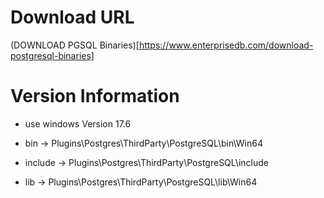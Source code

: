 # Download URL
(DOWNLOAD PGSQL Binaries)[https://www.enterprisedb.com/download-postgresql-binaries]


# Version Information
 - use windows Version 17.6

 - bin -> Plugins\Postgres\ThirdParty\PostgreSQL\bin\Win64
 - include -> Plugins\Postgres\ThirdParty\PostgreSQL\include
 - lib -> Plugins\Postgres\ThirdParty\PostgreSQL\lib\Win64
